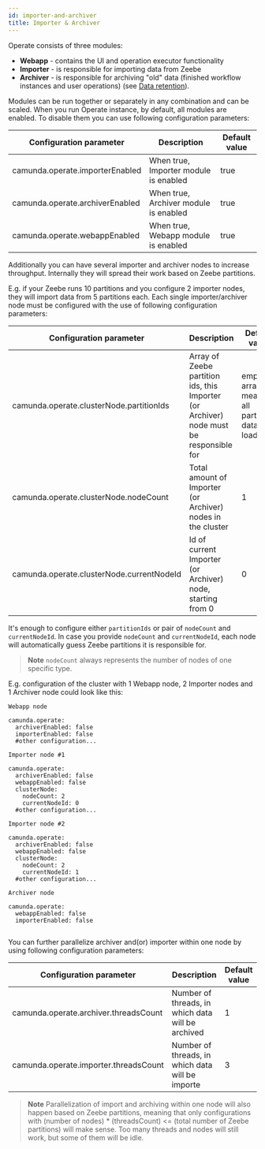 ```yaml
---
id: importer-and-archiver
title: Importer & Archiver
---
```

Operate consists of three modules:
 * **Webapp** - contains the UI and operation executor functionality
 * **Importer** - is responsible for importing data from Zeebe 
 * **Archiver** - is responsible for archiving "old" data (finished workflow instances and user operations) (see [Data retention](data-retention.md)).
 
Modules can be run together or separately in any combination and can be scaled. When you run Operate instance, by default, all modules are enabled. 
To disable them you can use following configuration parameters:

Configuration parameter | Description | Default value
-----|-------------|--------------
camunda.operate.importerEnabled | When true, Importer module is enabled | true
camunda.operate.archiverEnabled |  When true, Archiver module is enabled | true
camunda.operate.webappEnabled |  When true, Webapp module is enabled | true

Additionally you can have several importer and archiver nodes to increase throughput. Internally they will spread their work based on Zeebe partitions.

E.g. if your Zeebe runs 10 partitions and you configure 2 importer nodes, they will import data from 5 partitions each.
Each single importer/archiver node must be configured with the use of following configuration parameters:


Configuration parameter | Description | Default value
-----|-------------|--------------
camunda.operate.clusterNode.partitionIds | Array of Zeebe partition ids, this Importer (or Archiver) node must be responsible for | empty array, meaning all partitions data is loaded
camunda.operate.clusterNode.nodeCount |  Total amount of Importer (or Archiver) nodes in the cluster | 1
camunda.operate.clusterNode.currentNodeId |  Id of current Importer (or Archiver) node, starting from 0 | 0

It's enough to configure either `partitionIds` or pair of `nodeCount` and `currentNodeId`. In case you provide `nodeCount` and `currentNodeId`,
each node will automatically guess Zeebe partitions it is responsible for.

>**Note** `nodeCount` always represents the number of nodes of one specific type.

E.g. configuration of the cluster with 1 Webapp node, 2 Importer nodes and 1 Archiver node could look like this:
```
Webapp node

camunda.operate:
  archiverEnabled: false
  importerEnabled: false
  #other configuration...

Importer node #1

camunda.operate:
  archiverEnabled: false
  webappEnabled: false
  clusterNode:
    nodeCount: 2
    currentNodeId: 0
  #other configuration...
  
Importer node #2

camunda.operate:
  archiverEnabled: false
  webappEnabled: false
  clusterNode:
    nodeCount: 2
    currentNodeId: 1
  #other configuration...
  
Archiver node

camunda.operate:
  webappEnabled: false
  importerEnabled: false
  
```

You can further parallelize archiver and(or) importer within one node by using following configuration parameters:

Configuration parameter | Description | Default value
-----|-------------|--------------
camunda.operate.archiver.threadsCount | Number of threads, in which data will be archived | 1
camunda.operate.importer.threadsCount | Number of threads, in which data will be importe | 3

>**Note** Parallelization of import and archiving within one node will also happen based on Zeebe partitions, meaning that only configurations with
> (number of nodes) * (threadsCount) <= (total number of Zeebe partitions) will make sense. Too many threads and nodes will still work, but some of them will be idle.

